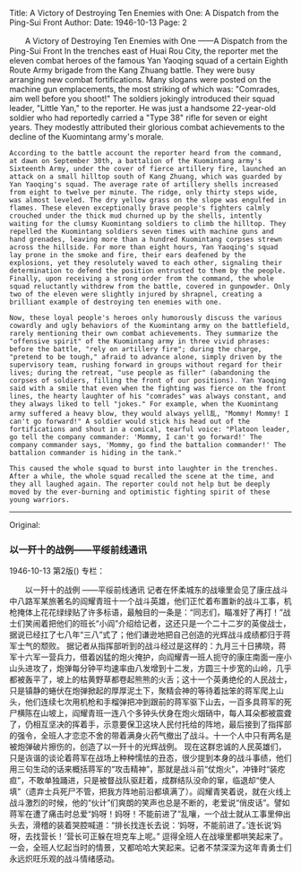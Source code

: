 Title: A Victory of Destroying Ten Enemies with One: A Dispatch from the Ping-Sui Front
Author:
Date: 1946-10-13
Page: 2

　　A Victory of Destroying Ten Enemies with One
    ——A Dispatch from the Ping-Sui Front
    In the trenches east of Huai Rou City, the reporter met the eleven combat heroes of the famous Yan Yaoqing squad of a certain Eighth Route Army brigade from the Kang Zhuang battle. They were busy arranging new combat fortifications. Many slogans were posted on the machine gun emplacements, the most striking of which was: "Comrades, aim well before you shoot!" The soldiers jokingly introduced their squad leader, "Little Yan," to the reporter. He was just a handsome 22-year-old soldier who had reportedly carried a "Type 38" rifle for seven or eight years. They modestly attributed their glorious combat achievements to the decline of the Kuomintang army's morale.

    According to the battle account the reporter heard from the command, at dawn on September 30th, a battalion of the Kuomintang army's Sixteenth Army, under the cover of fierce artillery fire, launched an attack on a small hilltop south of Kang Zhuang, which was guarded by Yan Yaoqing's squad. The average rate of artillery shells increased from eight to twelve per minute. The ridge, only thirty steps wide, was almost leveled. The dry yellow grass on the slope was engulfed in flames. These eleven exceptionally brave people's fighters calmly crouched under the thick mud churned up by the shells, intently waiting for the clumsy Kuomintang soldiers to climb the hilltop. They repelled the Kuomintang soldiers seven times with machine guns and hand grenades, leaving more than a hundred Kuomintang corpses strewn across the hillside. For more than eight hours, Yan Yaoqing's squad lay prone in the smoke and fire, their ears deafened by the explosions, yet they resolutely waved to each other, signaling their determination to defend the position entrusted to them by the people. Finally, upon receiving a strong order from the command, the whole squad reluctantly withdrew from the battle, covered in gunpowder. Only two of the eleven were slightly injured by shrapnel, creating a brilliant example of destroying ten enemies with one.

    Now, these loyal people's heroes only humorously discuss the various cowardly and ugly behaviors of the Kuomintang army on the battlefield, rarely mentioning their own combat achievements. They summarize the "offensive spirit" of the Kuomintang army in three vivid phrases: before the battle, "rely on artillery fire"; during the charge, "pretend to be tough," afraid to advance alone, simply driven by the supervisory team, rushing forward in groups without regard for their lives; during the retreat, "use people as filler" (abandoning the corpses of soldiers, filling the front of our positions). Yan Yaoqing said with a smile that even when the fighting was fierce on the front lines, the hearty laughter of his "comrades" was always constant, and they always liked to tell "jokes." For example, when the Kuomintang army suffered a heavy blow, they would always yell乱, "Mommy! Mommy! I can't go forward!" A soldier would stick his head out of the fortifications and shout in a comical, tearful voice: "Platoon leader, go tell the company commander: 'Mommy, I can't go forward!' The company commander says, 'Mommy, go find the battalion commander!' The battalion commander is hiding in the tank."

    This caused the whole squad to burst into laughter in the trenches. After a while, the whole squad recalled the scene at the time, and they all laughed again. The reporter could not help but be deeply moved by the ever-burning and optimistic fighting spirit of these young warriors.



<hr /> 

Original: 


### 以一歼十的战例——平绥前线通讯

1946-10-13
第2版()
专栏：

　　以一歼十的战例
    ——平绥前线通讯
    记者在怀柔城东的战壕里会见了康庄战斗中八路军某旅著名的阎耀青班十一个战斗英雄，他们正忙着布置新的战斗工事，机枪掩体上花花绿绿贴了许多标语，最触目的一条是：“同志们，瞄准好了再打！”战士们笑闹着把他们的班长“小阎”介绍给记者，这还只是一个二十二岁的英俊战士，据说已经扛了七八年“三八”式了；他们谦逊地把自己创造的光辉战斗成绩都归于蒋军士气的颓败。
    据记者从指挥部听到的战斗经过是这样的：九月三十日拂晓，蒋军十六军一营兵力，借着凶猛的炮火掩护，向阎耀青一班人扼守的康庄南面一座小山头进攻了，炮弹每分钟平均速率由八发增到十二发，方圆三十步宽的山岭，几乎都被轰平了，坡上的枯黄野草都卷起熊熊的火舌；这十一个英勇绝伦的人民战士，只是镇静的蜷伏在炮弹掀起的厚厚泥土下，聚精会神的等待着拙笨的蒋军爬上山头，他们连续七次用机枪和手榴弹把冲到跟前的蒋军驱下山去，一百多具蒋军的死尸横陈在山坡上，阎耀青班一连八个多钟头伏身在炮火烟硝中，每人耳朵都被震聋了，仍相互坚决的挥着手，示意要保卫这块人民付托给的阵地，最后接到了指挥部的强令，全班人才恋恋不舍的带着满身火药气撤出了战斗。十一个人中只有两名是被炮弹破片擦伤的，创造了以一歼十的光辉战例。
    现在这群忠诚的人民英雄们，只是诙谐的谈论着蒋军在战场上种种懦怯的丑态，很少提到本身的战斗事绩，他们用三句生动的话来概括蒋军的“攻击精神”，那就是战斗前“仗炮火”，冲锋时“装疙疸”，不敢单独踊进，只是被督战队驱赶着，成群结队没命的窜，临退却“使人填”（遗弃士兵死尸不管，把我方阵地前沿都填满了）。阎耀青笑着说，就在火线上战斗激烈的时候，他的“伙计”们爽朗的笑声也总是不断的，老爱说“俏皮话”。譬如蒋军在遭了痛击时总爱“妈呀！妈呀！不能前进了”乱嚷，一个战士就从工事里伸出头去，滑稽的装着哭腔喊道：“排长找连长去说：‘妈呀，不能前进了。’连长说‘妈呀，去找营长！’营长可正躲在坦克车上呢。”
    逗得全班人在战壕里都哄笑起来了。一会，全班人忆起当时的情景，又都哈哈大笑起来。记者不禁深深为这年青勇士们永远炽旺乐观的战斗情绪感动。
